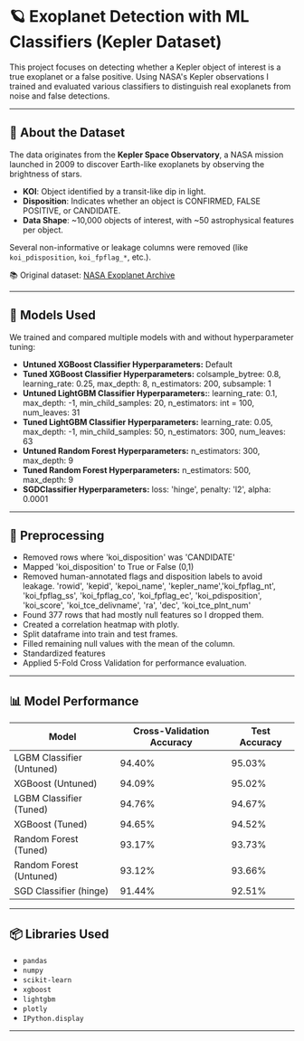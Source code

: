 # 🪐 Exoplanet Detection with ML Classifiers (Kepler Dataset)

This project focuses on detecting whether a Kepler object of interest is a true exoplanet or a false positive. Using NASA's Kepler observations I trained and evaluated various classifiers to distinguish real exoplanets from noise and false detections.

---

## 📄 About the Dataset

The data originates from the **Kepler Space Observatory**, a NASA mission launched in 2009 to discover Earth-like exoplanets by observing the brightness of stars.

- **KOI**: Object identified by a transit-like dip in light.
- **Disposition**: Indicates whether an object is CONFIRMED, FALSE POSITIVE, or CANDIDATE.
- **Data Shape**: ~10,000 objects of interest, with ~50 astrophysical features per object.

Several non-informative or leakage columns were removed (like `koi_pdisposition`, `koi_fpflag_*`, etc.).

📚 Original dataset: [NASA Exoplanet Archive](https://exoplanetarchive.ipac.caltech.edu/)

---

## 🧠 Models Used

We trained and compared multiple models with and without hyperparameter tuning:

- **Untuned XGBoost Classifier Hyperparameters:** Default
- **Tuned XGBoost Classifier Hyperparameters:** colsample_bytree: 0.8, learning_rate: 0.25, max_depth: 8, n_estimators: 200, subsample: 1
- **Untuned LightGBM Classifier Hyperparameters:**: learning_rate: 0.1, max_depth: -1, min_child_samples: 20, n_estimators: int = 100, num_leaves: 31
- **Tuned LightGBM Classifier Hyperparameters:** learning_rate: 0.05, max_depth: -1, min_child_samples: 50, n_estimators: 300, num_leaves: 63
- **Untuned Random Forest Hyperparameters:** n_estimators: 300, max_depth: 9
- **Tuned Random Forest Hyperparameters:** n_estimators: 500, max_depth: 9
- **SGDClassifier Hyperparameters:** loss: 'hinge', penalty: 'l2', alpha: 0.0001

---

## 🔧 Preprocessing

- Removed rows where 'koi_disposition' was 'CANDIDATE'
- Mapped 'koi_disposition' to True or False (0,1)
- Removed human-annotated flags and disposition labels to avoid leakage.
    'rowid', 'kepid', 'kepoi_name', 'kepler_name','koi_fpflag_nt', 'koi_fpflag_ss', 'koi_fpflag_co', 'koi_fpflag_ec', 'koi_pdisposition', 'koi_score', 'koi_tce_delivname', 'ra', 'dec', 'koi_tce_plnt_num'
- Found 377 rows that had mostly null features so I dropped them.
- Created a correlation heatmap with plotly.
- Split dataframe into train and test frames.
- Filled remaining null values with the mean of the column.
- Standardized features
- Applied 5-Fold Cross Validation for performance evaluation.

---

## 📊 Model Performance

| Model                        | Cross-Validation Accuracy | Test Accuracy |
|-----------------------------|----------------------------|---------------|
| LGBM Classifier (Untuned)   | 94.40%                     | 95.03%        |
| XGBoost (Untuned)           | 94.09%                     | 95.02%        |
| LGBM Classifier (Tuned)     | 94.76%                     | 94.67%        |
| XGBoost (Tuned)             | 94.65%                     | 94.52%        |
| Random Forest (Tuned)       | 93.17%                     | 93.73%        |
| Random Forest (Untuned)     | 93.12%                     | 93.66%        |
| SGD Classifier (hinge)      | 91.44%                     | 92.51%        |

---

## 📦 Libraries Used

- `pandas`
- `numpy`
- `scikit-learn`
- `xgboost`
- `lightgbm`
- `plotly`
- `IPython.display`

---
